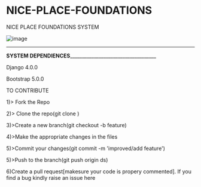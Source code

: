 # NICE-PLACE-FOUNDATIONS
NICE PLACE FOUNDATIONS SYSTEM

![image](https://github.com/simokamaa/NICE-PLACE-FOUNDATIONS/assets/88234407/8b53b566-c464-4321-a425-e60954635efb)


______________________________________________________________________________________________________________________
________________________________SYSTEM DEPENDIENCES____________________________________________________________________

Django 4.0.0

Bootstrap 5.0.0

TO CONTRIBUTE

1)> Fork the Repo

2)> Clone the repo(git clone <ur>)

3)>Create a new branch(git checkout -b feature)

4)>Make the appropriate changes in the files

5)>Commit your changes(git commit -m 'improved/add feature')

5)>Push to the branch(git push origin ds)

6)Create a pull request[makesure your code is propery commented]. If you find a bug kindly raise an issue here
